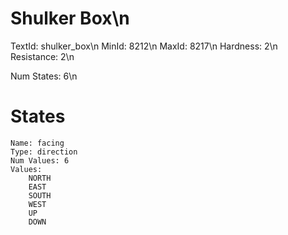 # Shulker Box\n
TextId: shulker_box\n
MinId: 8212\n
MaxId: 8217\n
Hardness: 2\n
Resistance: 2\n

Num States: 6\n
# States
```
Name: facing
Type: direction
Num Values: 6
Values:
    NORTH
    EAST
    SOUTH
    WEST
    UP
    DOWN
```